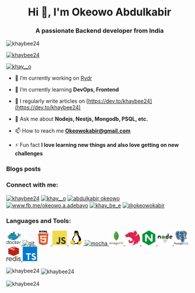 <h1 align="center">Hi 👋, I'm Okeowo Abdulkabir</h1>
<h3 align="center">A passionate Backend developer from India</h3>

<p align="left"> <img src="https://komarev.com/ghpvc/?username=khaybee24&label=Profile%20views&color=0e75b6&style=flat" alt="khaybee24" /> </p>

<p align="left"> <a href="https://github.com/ryo-ma/github-profile-trophy"><img src="https://github-profile-trophy.vercel.app/?username=khaybee24" alt="khaybee24" /></a> </p>

<p align="left"> <a href="https://twitter.com/khay__o" target="blank"><img src="https://img.shields.io/twitter/follow/khay__o?logo=twitter&style=for-the-badge" alt="khay__o" /></a> </p>

- 🔭 I’m currently working on [Rydr](dev.rydr.taxi)

- 🌱 I’m currently learning **DevOps, Frontend**

- 📝 I regularly write articles on [https://dev.to/khaybee24](https://dev.to/khaybee24)

- 💬 Ask me about **Nodejs, Nestjs, Mongodb, PSQL, etc.**

- 📫 How to reach me **Okeowokabir@gmail.com**

- ⚡ Fun fact **I love learning new things and also love getting on new challenges**

### Blogs posts
<!-- BLOG-POST-LIST:START -->
<!-- BLOG-POST-LIST:END -->

<h3 align="left">Connect with me:</h3>
<p align="left">
<a href="https://dev.to/khaybee24" target="blank"><img align="center" src="https://raw.githubusercontent.com/rahuldkjain/github-profile-readme-generator/master/src/images/icons/Social/devto.svg" alt="khaybee24" height="30" width="40" /></a>
<a href="https://twitter.com/khay__o" target="blank"><img align="center" src="https://raw.githubusercontent.com/rahuldkjain/github-profile-readme-generator/master/src/images/icons/Social/twitter.svg" alt="khay__o" height="30" width="40" /></a>
<a href="https://linkedin.com/in/abdulkabir okeowo" target="blank"><img align="center" src="https://raw.githubusercontent.com/rahuldkjain/github-profile-readme-generator/master/src/images/icons/Social/linked-in-alt.svg" alt="abdulkabir okeowo" height="30" width="40" /></a>
<a href="https://fb.com/www.fb.me/okeowo.a.adebayo" target="blank"><img align="center" src="https://raw.githubusercontent.com/rahuldkjain/github-profile-readme-generator/master/src/images/icons/Social/facebook.svg" alt="www.fb.me/okeowo.a.adebayo" height="30" width="40" /></a>
<a href="https://instagram.com/khay_be_e" target="blank"><img align="center" src="https://raw.githubusercontent.com/rahuldkjain/github-profile-readme-generator/master/src/images/icons/Social/instagram.svg" alt="khay_be_e" height="30" width="40" /></a>
<a href="https://medium.com/@okeowokabir" target="blank"><img align="center" src="https://raw.githubusercontent.com/rahuldkjain/github-profile-readme-generator/master/src/images/icons/Social/medium.svg" alt="@okeowokabir" height="30" width="40" /></a>
</p>

<h3 align="left">Languages and Tools:</h3>
<p align="left"> <a href="https://www.docker.com/" target="_blank" rel="noreferrer"> <img src="https://raw.githubusercontent.com/devicons/devicon/master/icons/docker/docker-original-wordmark.svg" alt="docker" width="40" height="40"/> </a> <a href="https://git-scm.com/" target="_blank" rel="noreferrer"> <img src="https://www.vectorlogo.zone/logos/git-scm/git-scm-icon.svg" alt="git" width="40" height="40"/> </a> <a href="https://www.w3.org/html/" target="_blank" rel="noreferrer"> <img src="https://raw.githubusercontent.com/devicons/devicon/master/icons/html5/html5-original-wordmark.svg" alt="html5" width="40" height="40"/> </a> <a href="https://developer.mozilla.org/en-US/docs/Web/JavaScript" target="_blank" rel="noreferrer"> <img src="https://raw.githubusercontent.com/devicons/devicon/master/icons/javascript/javascript-original.svg" alt="javascript" width="40" height="40"/> </a> <a href="https://www.linux.org/" target="_blank" rel="noreferrer"> <img src="https://raw.githubusercontent.com/devicons/devicon/master/icons/linux/linux-original.svg" alt="linux" width="40" height="40"/> </a> <a href="https://mochajs.org" target="_blank" rel="noreferrer"> <img src="https://www.vectorlogo.zone/logos/mochajs/mochajs-icon.svg" alt="mocha" width="40" height="40"/> </a> <a href="https://www.mongodb.com/" target="_blank" rel="noreferrer"> <img src="https://raw.githubusercontent.com/devicons/devicon/master/icons/mongodb/mongodb-original-wordmark.svg" alt="mongodb" width="40" height="40"/> </a> <a href="https://nestjs.com/" target="_blank" rel="noreferrer"> <img src="https://raw.githubusercontent.com/devicons/devicon/master/icons/nestjs/nestjs-plain.svg" alt="nestjs" width="40" height="40"/> </a> <a href="https://www.nginx.com" target="_blank" rel="noreferrer"> <img src="https://raw.githubusercontent.com/devicons/devicon/master/icons/nginx/nginx-original.svg" alt="nginx" width="40" height="40"/> </a> <a href="https://nodejs.org" target="_blank" rel="noreferrer"> <img src="https://raw.githubusercontent.com/devicons/devicon/master/icons/nodejs/nodejs-original-wordmark.svg" alt="nodejs" width="40" height="40"/> </a> <a href="https://www.postgresql.org" target="_blank" rel="noreferrer"> <img src="https://raw.githubusercontent.com/devicons/devicon/master/icons/postgresql/postgresql-original-wordmark.svg" alt="postgresql" width="40" height="40"/> </a> <a href="https://redis.io" target="_blank" rel="noreferrer"> <img src="https://raw.githubusercontent.com/devicons/devicon/master/icons/redis/redis-original-wordmark.svg" alt="redis" width="40" height="40"/> </a> <a href="https://www.typescriptlang.org/" target="_blank" rel="noreferrer"> <img src="https://raw.githubusercontent.com/devicons/devicon/master/icons/typescript/typescript-original.svg" alt="typescript" width="40" height="40"/> </a> </p>

<p><img align="left" src="https://github-readme-stats.vercel.app/api/top-langs?username=khaybee24&show_icons=true&locale=en&layout=compact" alt="khaybee24" /></p>

<p>&nbsp;<img align="center" src="https://github-readme-stats.vercel.app/api?username=khaybee24&show_icons=true&locale=en" alt="khaybee24" /></p>

<p><img align="center" src="https://github-readme-streak-stats.herokuapp.com/?user=khaybee24&" alt="khaybee24" /></p>
